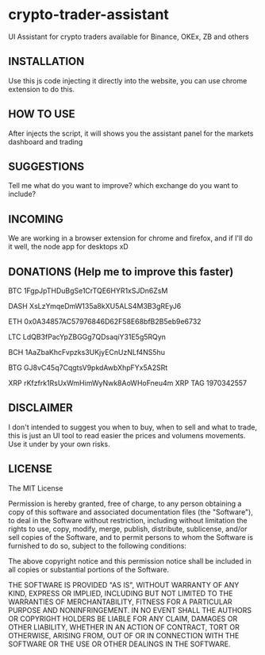 # crypto-trader-assistant
UI Assistant for crypto traders available for Binance, OKEx, ZB and others

## INSTALLATION

Use this js code injecting it directly into the website, you can use chrome extension to do this.


## HOW TO USE 

After injects the script, it will shows you the assistant panel for the markets dashboard and trading 


## SUGGESTIONS

Tell me what do you want to improve? which exchange do you want to include?

## INCOMING

We are working in a browser extension for chrome and firefox, and if I'll do it well, the node app for desktops xD


## DONATIONS (Help me to improve this faster)

BTC     1FgpJpTHDuBgSe1CrTQE6HYR1xSJDn6ZsM

DASH    XsLzYmqeDmW135a8kXU5ALS4M3B3gREyJ6

ETH     0x0A34857AC57976846D62F58E68bfB2B5eb9e6732

LTC     LdQB3fPacYpZBGGg7QDsaqiY31E5g5RQyn

BCH     1AaZbaKhcFvpzks3UKjyECnUzNLf4NS5hu

BTG     GJ8vC45q7CqgtsV9pkdAwbXhpFYx5A2SRt

XRP     rKfzfrk1RsUxWmHimWyNwk8AoWHoFneu4m      XRP TAG 1970342557


## DISCLAIMER

I don't intended to suggest you when to buy, when to sell and what to trade, this is just an UI tool to read easier the prices and volumens movements. Use it under by your own risks. 


## LICENSE

The MIT License


Permission is hereby granted, free of charge, to any person obtaining a copy
of this software and associated documentation files (the "Software"), to deal
in the Software without restriction, including without limitation the rights
to use, copy, modify, merge, publish, distribute, sublicense, and/or sell
copies of the Software, and to permit persons to whom the Software is
furnished to do so, subject to the following conditions:


The above copyright notice and this permission notice shall be included in
all copies or substantial portions of the Software.


THE SOFTWARE IS PROVIDED "AS IS", WITHOUT WARRANTY OF ANY KIND, EXPRESS OR
IMPLIED, INCLUDING BUT NOT LIMITED TO THE WARRANTIES OF MERCHANTABILITY,
FITNESS FOR A PARTICULAR PURPOSE AND NONINFRINGEMENT. IN NO EVENT SHALL THE
AUTHORS OR COPYRIGHT HOLDERS BE LIABLE FOR ANY CLAIM, DAMAGES OR OTHER
LIABILITY, WHETHER IN AN ACTION OF CONTRACT, TORT OR OTHERWISE, ARISING FROM,
OUT OF OR IN CONNECTION WITH THE SOFTWARE OR THE USE OR OTHER DEALINGS IN
THE SOFTWARE.
